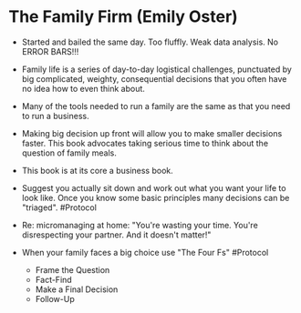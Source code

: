 # The Family Firm (Emily Oster)

- Started and bailed the same day. Too fluffly. Weak data analysis.  No ERROR BARS!!!

- Family life is a series of day-to-day logistical challenges, punctuated by big complicated, weighty, consequential decisions that you often have no idea how to even think about.

- Many of the tools needed to run a family are the same as that you need to run a business.

- Making big decision up front will allow you to make smaller decisions faster. This book advocates taking serious time to think about the question of family meals.

- This book is at its core a business book.

- Suggest you actually sit down and work out what you want your life to look like. Once you know some basic principles many decisions can be "triaged". #Protocol

- Re: micromanaging at home: "You're wasting your time. You're disrespecting your partner. And it doesn't matter!"

- When your family faces a big choice use "The Four Fs" #Protocol
  - Frame the Question
  - Fact-Find
  - Make a Final Decision
  - Follow-Up